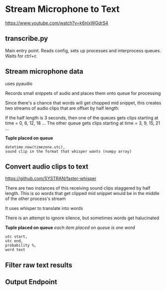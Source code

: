 # Stream Microphone to Text

https://www.youtube.com/watch?v=k6nIxWGdrS4

## transcribe.py
Main entry point.  Reads config, sets up processes and interprocess queues.  Waits for ctrl+c

## Stream microphone data
uses pyaudio

Records small snippets of audio and places them onto queue for processing

Since there's a chance that words will get chopped mid snippet, this creates two streams of audio clips that are offset by half length:

If the half length is 3 seconds, then one of the queues gets clips starting at time = 0, 6, 12, 18 ...
The other queue gets clips starting at time = 3, 9, 15, 21 ...

**Tuple placed on queue**
```
datetime.now(timezone.utc),
sound clip in the format that whisper wants (numpy array)
```

## Convert audio clips to text

https://github.com/SYSTRAN/faster-whisper

There are two instances of this receiving sound clips staggered by half length.  This is so words that get clipped mid snippet would be in the middle of the other process's stream

It uses whisper to translate into words

There is an attempt to ignore silence, but sometimes words get halucinated

**Tuple placed on queue**
*each item placed on queue is one word*
```
utc start,
utc end,
probability %,
word text
```

## Filter raw text results

## Output Endpoint